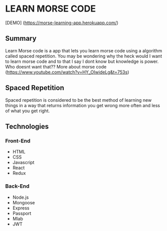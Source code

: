 # LEARN MORSE CODE

[DEMO] (https://morse-learning-app.herokuapp.com/)

## Summary
Learn Morse code is a app that lets you learn morse code using a algorithm called spaced repetition. You may be wondering why the heck would I want to learn morse code and to that I say I dont know but knowledge is power. Who doesnt want that??
More about morse code (https://www.youtube.com/watch?v=HY_OIwideLg&t=753s)

## Spaced Repetition
Spaced repetition is considered to be the best method of learning new things in a way that returns information you get wrong more often and less of what you get right.

## Technologies
### Front-End
- HTML
- CSS
- Javascript
- React
- Redux

### Back-End
- Node.js
- Mongoose
- Express
- Passport
- Mlab
- JWT


